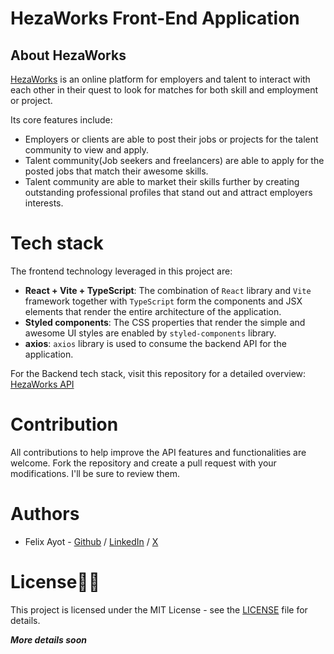 # HezaWorks Front-End Application

## About HezaWorks

[HezaWorks](#) is an online platform for employers and talent to interact with each other in their quest to look for matches for both skill and employment or project.

Its core features include:
  - Employers or clients are able to post their jobs or projects for the talent community to view and apply. 
  - Talent community(Job seekers and freelancers) are able to apply for the posted jobs that match their awesome skills.
  - Talent community are able to market their skills further by creating outstanding professional profiles that stand out and attract employers interests.

# Tech stack
The frontend technology leveraged in this project are:

- **React + Vite + TypeScript**: The combination of `React` library and `Vite` framework together with `TypeScript` form the components and JSX elements that render the entire architecture of the application.
- **Styled components**: The CSS properties that render the simple and awesome UI styles are enabled by `styled-components` library.
- **axios**: `axios` library is used to consume the backend API for the application.

For the Backend tech stack, visit this repository for a detailed overview: [HezaWorks API](https://github.com/felixayot/HezaWorks-API)

# Contribution

All contributions to help improve the API features and functionalities are welcome. Fork the repository and create a pull request with your modifications. I'll be sure to review them.


# Authors

- Felix Ayot - [Github](https://github.com/felixayot) / [LinkedIn](https://www.linkedin.com/in/felixayot) / [X](https://twitter.com/felix_ayot)  


# License🧾📜

This project is licensed under the MIT License - see the [LICENSE](./LICENSE) file for details.

***More details soon***
